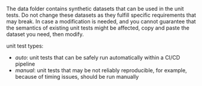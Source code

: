 The data folder contains synthetic datasets that can be used in the unit tests.
Do not change these datasets as they fulfill specific requirements that may break.
In case a modification is needed, and you cannot guarantee that the semantics of existing unit tests might be affected,
copy and paste the dataset you need, then modify.

unit test types:

- *auto*: unit tests that can be safely run automatically within a CI/CD pipeline
- *manual*: unit tests that may be not reliably reproducible, for example, because of timing issues, should be run
  manually

